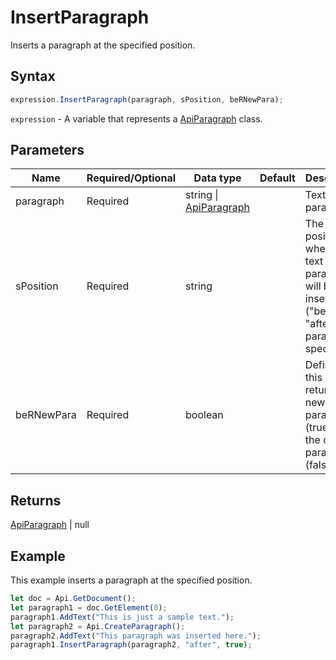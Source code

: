 # InsertParagraph

Inserts a paragraph at the specified position.

## Syntax

```javascript
expression.InsertParagraph(paragraph, sPosition, beRNewPara);
```

`expression` - A variable that represents a [ApiParagraph](../ApiParagraph.md) class.

## Parameters

| **Name** | **Required/Optional** | **Data type** | **Default** | **Description** |
| ------------- | ------------- | ------------- | ------------- | ------------- |
| paragraph | Required | string \| [ApiParagraph](../../ApiParagraph/ApiParagraph.md) |  | Text or paragraph. |
| sPosition | Required | string |  | The position where the text or paragraph will be inserted ("before" or "after" the paragraph specified). |
| beRNewPara | Required | boolean |  | Defines if this method returns a new paragraph (true) or the current paragraph (false). |

## Returns

[ApiParagraph](../../ApiParagraph/ApiParagraph.md) \| null

## Example

This example inserts a paragraph at the specified position.

```javascript editor-
let doc = Api.GetDocument();
let paragraph1 = doc.GetElement(0);
paragraph1.AddText("This is just a sample text.");
let paragraph2 = Api.CreateParagraph();
paragraph2.AddText("This paragraph was inserted here.");
paragraph1.InsertParagraph(paragraph2, "after", true);
```
